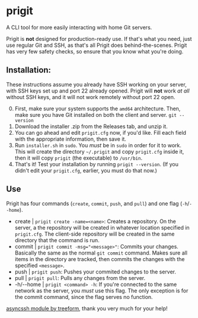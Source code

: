 # prigit
A CLI tool for more easily interacting with home Git servers.

Prigit is **not** designed for production-ready use. If that's what you need, just use regular Git and SSH, as that's all Prigit does behind-the-scenes.
Prigit has very few safety checks, so ensure that you know what you're doing.

## Installation:
These instructions assume you already have SSH working on your server, with SSH keys set up and port 22 already opened.
Prigit will **not** work *at all* without SSH keys, and it will not work remotely without port 22 open.

0. First, make sure your system supports the `amd64` architecture.
Then, make sure you have Git installed on both the client and server. `git --version`
1. Download the installer .zip from the Releases tab, and unzip it.
2. You can go ahead and edit `prigit.cfg` now, if you'd like. Fill each field with the appropriate information, then save it.
3. Run `installer.sh` in `sudo`. You *must* be in `sudo` in order for it to work.
This will create the directory `~/.prigit` and copy `prigit.cfg` inside it, then it will copy `prigit` (the executable) to `/usr/bin`.
4. That's it! Test your installation by running `prigit --version`. (If you didn't edit your `prigit.cfg`, earlier, you must do that now.)

## Use
Prigit has four commands (`create`, `commit`, `push`, and `pull`) and one flag (`-h`/`--home`).
- create | `prigit create -name=<name>`:
Creates a repository.
On the server, a the repository will be created in whatever location specified in `prigit.cfg`.
The client-side repository will be created in the same directory that the command is run.
- commit | `prigit commit -msg="<message>"`:
Commits your changes.
Basically the same as the normal `git commit` command. Makes sure all items in the directory are tracked, then commits the changes with the specified `<message>`.
- push | `prigit push`:
Pushes your commited changes to the server.
- pull | `prigit pull`:
Pulls any changes from the server.
- -h/--home | `prigit <command> -h`:
If you're connected to the same network as the server, you *must* use this flag. The only exception is for the commit command, since the flag serves no function.

[asyncssh module by treeform](https://github.com/treeform/asyncssh), thank you very much for your help!